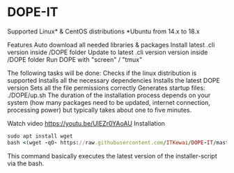 # DOPE-IT
Supported Linux* & CentOS distributions
*Ubuntu from 14.x to 18.x

Features
Auto download all needed libraries & packages
Install latest .cli version inside /DOPE folder
Update to latest .cli version version inside /DOPE folder
Run DOPE with "screen" / "tmux"


The following tasks will be done:
Checks if the linux distribution is supported
Installs all the necessary dependencies
Installs the latest DOPE version
Sets all the file permissions correctly
Generates startup files:
./DOPE/up.sh
The duration of the installation process depends on your system (how many packages need to be updated, internet connection, processing power) but typically takes about one to five minutes.

Watch video
https://youtu.be/UlEZr0YAoAU
Installation
```ruby
sudo apt install wget
bash <(wget -qO- https://raw.githubusercontent.com/ITKewai/DOPE-IT/master/installer-dope.sh)
```

This command basically executes the latest version of the installer-script via the bash.
